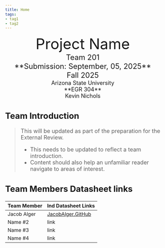 ```yaml
---
title: Home
tags:
- tag1
- tag2
---
```

<center>
<font size="8">Project Name<br>
<font size="5">Team 201<br>
**Submission: September, 05, 2025**<br>
Fall 2025<br>
<font size="4">Arizona State University<br>
**EGR 304**<br>
Kevin Nichols<br>
  

</center>

## Team Introduction
> This will be updated as part of the preparation for the External Review.<br>
>    * This needs to be updated to reflect a team introduction.<br>
>    * Content should also help an unfamiliar reader navigate to areas of interest.


## Team Members Datasheet links

| **Team Member**        |**Ind Datasheet Links** |
| ---------------------- | -----------------------|
| Jacob Alger            | [JacobAlger.GitHub](https://jacob-alger.github.io/)|
| Name #2                | link |
| Name #3                | link |
| Name #4                | link |
